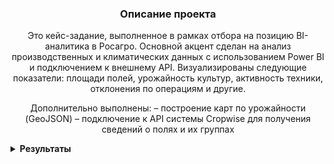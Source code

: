 <h3 align="center">Описание проекта</h3>
<p align="center">
Это кейс-задание, выполненное в рамках отбора на позицию BI-аналитика в Росагро. Основной акцент сделан на анализ производственных и климатических данных с использованием Power BI и подключением к внешнему API.
Визуализированы следующие показатели:
площади полей, урожайность культур, активность техники, отклонения по операциям и другие.
</p>
<p align="center">Дополнительно выполнены:
– построение карт по урожайности (GeoJSON)
– подключение к API системы Cropwise для получения сведений о полях и их группах
</p>

<details>

<summary><strong>Результаты</strong></summary>
